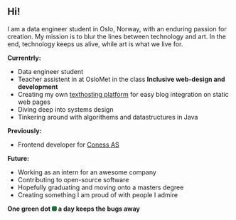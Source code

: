 ## Hi!

I am a data engineer student in Oslo, Norway, with an enduring passion for creation. My mission is to blur the lines between technology and art. In the end, technology keeps us alive, while art is what we live for.

**Currentrly:**
* Data engineer student
* Teacher assistent in at OsloMet in the class **Inclusive web-design and development**
* Creating my own [texthosting platform](https://github.com/matssom/texthost.io) for easy blog integration on static web pages
* Diving deep into systems design
* Tinkering around with algorithems and datastructures in Java

**Previously:**
* Frontend developer for [Coness AS](https://coness.no/)

**Future:**
* Working as an intern for an awesome company
* Contributing to open-source software 
* Hopefully graduating and moving onto a masters degree
* Creating something I am proud of with people I admire

**One green dot ![image](./img/green.png) a day keeps the bugs away**
